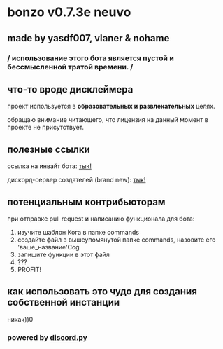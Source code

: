 # bonzo v0.7.3e neuvo

## made by yasdf007, vlaner & nohame

### / использование этого бота является пустой и бессмысленной тратой времени. /

## что-то вроде дисклеймера

проект используется в __образовательных и развлекательных__ целях.

обращаю внимание читающего, что лицензия на данный момент в проекте не присутствует.

## полезные ссылки

ссылка на инвайт бота: [тык!](https://discordapp.com/api/oauth2/authorize?client_id=680132907859443790&permissions=8&scope=bot)

дискорд-сервер создателей (brand new): [тык!](https://discord.gg/XDZWus5)

## потенциальным контрибьюторам

при отправке pull request и написанию функционала для бота:

1) изучите шаблон Кога в папке commands
1) создайте файл в вышеупомянутой папке commands, назовите его 'ваше_название'Cog
2) запишите функции в этот файл
4) ???
5) PROFIT!

## как использовать это чудо для создания собственной инстанции

никак))0

### powered by [discord.py](https://github.com/Rapptz/discord.py)

